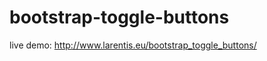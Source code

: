 bootstrap-toggle-buttons
========================

live demo: http://www.larentis.eu/bootstrap_toggle_buttons/
